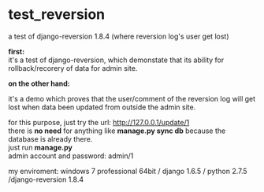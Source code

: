 test_reversion
==============

a test of django-reversion 1.8.4 (where reversion log's user get lost)

<b>first:</b><br>
  it's a test of django-reversion, which demonstate that its ability for rollback/recorery of data for admin site.

<b>on the other hand:</b><br>

  it's a demo which proves that the user/comment of the reversion log will get lost when data been updated from outside the admin site.
   
  for this purpose, just try the url: http://127.0.0.1/update/1  
  there is <b>no need</b> for anything like <b>manage.py sync db</b> because the database is already there. 
  <br>just run <b>manage.py</b>
  <br>admin account and password: admin/1
  
  my enviroment: windows 7 professional 64bit / django 1.6.5 / python 2.7.5 /django-reversion 1.8.4
